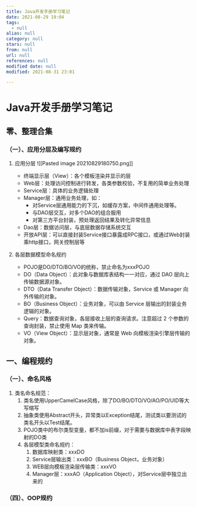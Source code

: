```yaml
---
title: Java开发手册学习笔记
date: 2021-08-29 19:04
tags:
  - null
alias: null
category: null
stars: null
from: null
url: null
references: null
modified date: null
modified: 2021-08-31 23:01

---
```


# Java开发手册学习笔记

## 零、整理合集

### （一）、应用分层及编写规约

1. 应用分层
   ![[Pasted image 20210829180750.png]]

   - 终端显示层（View）：各个模板渲染并显示的层
   - Web层：处理访问控制进行转发，各类参数校验，不复用的简单业务处理
   - Service层：具体的业务逻辑处理
   - Manager层：通用业务处理，如：
     - 对Service层通用能力的下沉，如缓存方案，中间件通用处理等。
     - 与DAO层交互，对多个DAO的组合服用
     - 对第三方平台封装，预处理返回结果及转化异常信息
   - Dao层：数据访问层，与底层数据存储系统交互
   - 开放API层：可以直接封装Service接口暴露成RPC接口，或通过Web封装乘http接口，网关控制层等

2. 各层数据模型命名规约
   - POJO是DO/DTO/BO/VO的统称，禁止命名为xxxPOJO
   - DO（Data Object）：此对象与数据库表结构一一对应，通过 DAO 层向上传输数据源对象。
   - DTO（Data Transfer Object）：数据传输对象，Service 或 Manager 向外传输的对象。
   - BO（Business Object）：业务对象，可以由 Service 层输出的封装业务逻辑的对象。
   - Query：数据查询对象，各层接收上层的查询请求。注意超过 2 个参数的查询封装，禁止使用 Map 类来传输。
   - VO（View Object）：显示层对象，通常是 Web 向模板渲染引擎层传输的对象。

## 一、编程规约

### （一）、命名风格

1. 类名命名规范：
   1. 类名使用UpperCamelCase风格，除了DO/BO/DTO/VO/AO/PO/UID等大写缩写
   2. 抽象类使用Abstract开头，异常类以Exception结尾，测试类以要测试的类名开头以Test结尾。
   3. POJO类中的布尔类型变量，都不加is前缀，对于需要与数据库中表字段映射的DO类
   4. 各层模型类命名规约：
      1. 数据库映射类：xxxDO
      2. Service层输出类：xxxBO（Business Object，业务对象）
      3. WEB层向模板渲染层传输类：xxxVO
      4. Manager层：xxxAO（Application Object），对Service层中独立出来的

### （四）、OOP规约
